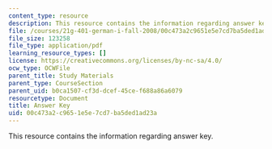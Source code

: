 ```yaml
---
content_type: resource
description: This resource contains the information regarding answer key.
file: /courses/21g-401-german-i-fall-2008/00c473a2c9651e5e7cd7ba5ded1ad23a_MIT21G_401F08_wid7_8_ans.pdf
file_size: 123258
file_type: application/pdf
learning_resource_types: []
license: https://creativecommons.org/licenses/by-nc-sa/4.0/
ocw_type: OCWFile
parent_title: Study Materials
parent_type: CourseSection
parent_uid: b0ca1507-cf3d-dcef-45ce-f688a86a6079
resourcetype: Document
title: Answer Key
uid: 00c473a2-c965-1e5e-7cd7-ba5ded1ad23a
---
```

This resource contains the information regarding answer key.